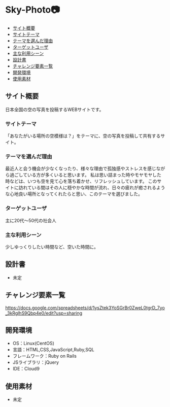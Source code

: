 # Sky-Photo:camera:

- [サイト概要](#サイト概要)
- [サイトテーマ](#サイトテーマ)
- [テーマを選んだ理由](#テーマを選んだ理由)
- [ターゲットユーザ](#ターゲットユーザ)
- [主な利用シーン](#主な利用シーン)
- [設計書](#設計書)
- [チャレンジ要素一覧](#チャレンジ要素一覧)
- [開発環境](#開発環境)
- [使用素材](#使用素材)

## サイト概要
日本全国の空の写真を投稿するWEBサイトです。

### サイトテーマ
「あなたがいる場所の空模様は？」をテーマに、空の写真を投稿して共有するサイト。

### テーマを選んだ理由
最近人と会う機会が少なくなったり、様々な理由で孤独感やストレスを感じながら過ごしている方が多くいると思います。
私は思い詰まった時やモヤモヤした時などは、いつも空を見て心を落ち着かせ、リフレッシュしています。
このサイトに訪れている間はその人に穏やかな時間が流れ、日々の疲れが癒されるような心地良い場所となってくれたらと思い、このテーマを選びました。



### ターゲットユーザ
主に20代～50代の社会人

### 主な利用シーン
少しゆっくりしたい時間など、空いた時間に。

## 設計書
- 未定

## チャレンジ要素一覧
https://docs.google.com/spreadsheets/d/1ysZtek3YoSGrBr0ZweL0tgrD_7yo_3kRglhS9Qbp4e0/edit?usp=sharing

## 開発環境
- OS：Linux(CentOS)
- 言語：HTML,CSS,JavaScript,Ruby,SQL
- フレームワーク：Ruby on Rails
- JSライブラリ：jQuery
- IDE：Cloud9

## 使用素材
*  未定